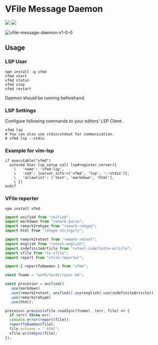 # VFile Message Daemon

[![](https://img.shields.io/github/checks-status/LumaKernel/vfile-message-daemon/master?style=flat-square)](https://github.com/LumaKernel/vfile-message-daemon/actions?query=branch%3Amaster)
[![](https://img.shields.io/npm/v/vfmd?style=flat-square)](https://www.npmjs.com/package/vfmd)

![vfile-message-daemon-v1-0-0](https://user-images.githubusercontent.com/29811106/105132160-c3b4e400-5b2d-11eb-8630-d9b8a7232808.png)

## Usage

### LSP User

```shell
npm install -g vfmd
vfmd start
vfmd status
vfmd stop
vfmd restart
```

Daemon should be running beforehand.

### LSP Settings

Configure following commands to your editors' LSP Client.

```shell
vfmd lsp
# You can also use stdin/stdout for communication.
# vfmd lsp --stdio
```

### Example for vim-lsp

```vim
if executable("vfmd")
  autocmd User lsp_setup call lsp#register_server({
    \   'name': 'vfmd-lsp',
    \   'cmd': {server_info->['vfmd', 'lsp', '--stdio']},
    \   'allowlist': ['text', 'markdown', 'html'],
    \ })
endif
```

### VFile reporter

```shell
npm install vfmd
```

```typescript
import unified from "unified";
import markdown from "remark-parse";
import remark2rehype from "remark-rehype";
import html from "rehype-stringify";

import remark2retext from "remark-retext";
import english from "retext-english";
import indefiniteArticle from "retext-indefinite-article";
import vfile from "to-vfile";
import report from "vfile-reporter";

import { reportToDaemon } from "vfmd";

const fname = "path/to/dir/your.md";

const processor = unified()
  .use(markdown)
  .use(remark2retext, unified().use(english).use(indefiniteArticle))
  .use(remark2rehype)
  .use(html);

processor.process(vfile.readSync(fname), (err, file) => {
  if (err) throw err;
  console.error(report(file));
  reportToDaemon(file);
  file.extname = ".html";
  vfile.writeSync(file);
});
```
